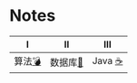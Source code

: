# Notes

|Ⅰ| Ⅱ| Ⅲ |
| :---------: | :---------: | :---------: |
| 算法[:bomb:](#算法-bomb)|数据库[:closed_book:](#数据库-closed_book)| Java [:coffee:](#java-coffee)|
